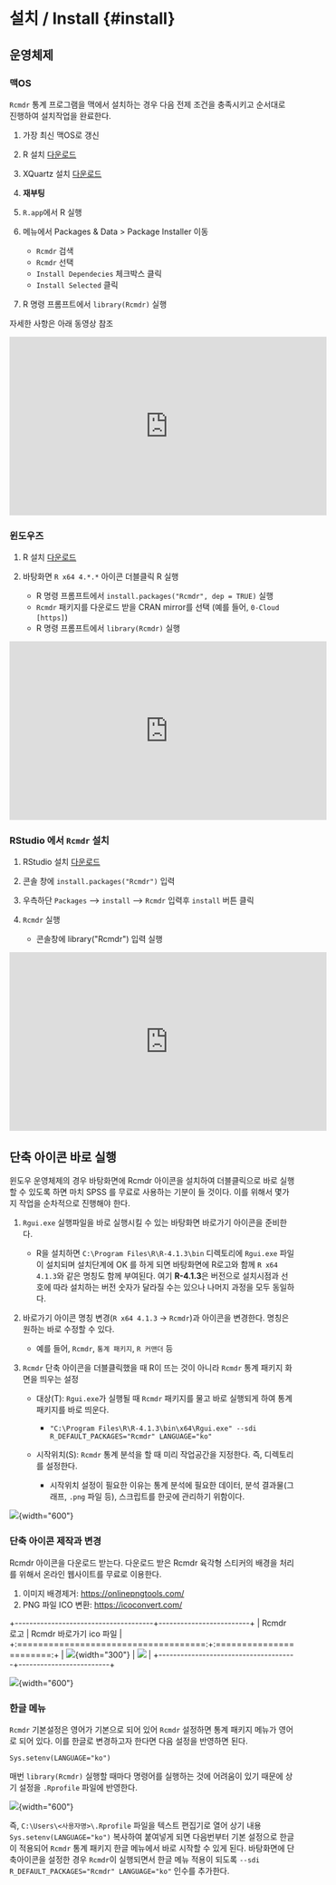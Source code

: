 # 설치 / Install {#install}

## 운영체제

### 맥OS

`Rcmdr` 통계 프로그램을 맥에서 설치하는 경우 다음 전제 조건을 충족시키고 순서대로 진행하여 설치작업을 완료한다.

1.  가장 최신 맥OS로 갱신

2.  R 설치 [다운로드](https://www.r-project.org/)

3.  XQuartz 설치 [다운로드](https://www.xquartz.org/)

4.  **재부팅**

5.  `R.app`에서 R 실행

6.  메뉴에서 Packages & Data > Package Installer 이동

    -   `Rcmdr` 검색
    -   `Rcmdr` 선택
    -   `Install Dependecies` 체크박스 클릭
    -   `Install Selected` 클릭

7.  R 명령 프롬프트에서 `library(Rcmdr)` 실행

자세한 사항은 아래 동영상 참조

<iframe width="560" height="315" src="https://www.youtube.com/embed/iapfZ7QSRSA" title="YouTube video player" frameborder="0" allow="accelerometer; autoplay; clipboard-write; encrypted-media; gyroscope; picture-in-picture" allowfullscreen>

</iframe>

### 윈도우즈

1.  R 설치 [다운로드](https://www.r-project.org/)

2.  바탕화면 `R x64 4.*.*` 아이콘 더블클릭 R 실행

    -   R 명령 프롬프트에서 `install.packages("Rcmdr", dep = TRUE)` 실행
    -   `Rcmdr` 패키지를 다운로드 받을 CRAN mirror를 선택 (예를 들어, `0-Cloud [https]`)
    -   R 명령 프롬프트에서 `library(Rcmdr)` 실행

<iframe width="560" height="315" src="https://www.youtube.com/embed/p6hl3jFdjio" title="YouTube video player" frameborder="0" allow="accelerometer; autoplay; clipboard-write; encrypted-media; gyroscope; picture-in-picture" allowfullscreen>

</iframe>

### RStudio 에서 `Rcmdr` 설치

1.  RStudio 설치 [다운로드](https://www.rstudio.com/products/rstudio/download/)

2.  콘솔 창에 `install.packages("Rcmdr")` 입력

3.  우측하단 `Packages` --> `install` --> `Rcmdr` 입력후 `install` 버튼 클릭

4.  `Rcmdr` 실행

    -   콘솔창에 library("Rcmdr") 입력 실행

<iframe width="560" height="315" src="https://www.youtube.com/embed/aXUyG140v48" title="YouTube video player" frameborder="0" allow="accelerometer; autoplay; clipboard-write; encrypted-media; gyroscope; picture-in-picture" allowfullscreen>

</iframe>

## 단축 아이콘 바로 실행

윈도우 운영체제의 경우 바탕화면에 Rcmdr 아이콘을 설치하여 더블클릭으로 바로 실행할 수 있도록 하면 마치 SPSS 를 무료로 사용하는 기분이 들 것이다. 이를 위해서 몇가지 작업을 순차적으로 진행해야 한다.

1.  `Rgui.exe` 실행파일을 바로 실행시킬 수 있는 바탕화면 바로가기 아이콘을 준비한다.

    -   R을 설치하면 `C:\Program Files\R\R-4.1.3\bin` 디렉토리에 `Rgui.exe` 파일이 설치되며 설치단계에 OK 를 하게 되면 바탕화면에 R로고와 함께 `R x64 4.1.3`와 같은 명칭도 함께 부여된다. 여기 **R-4.1.3**은 버전으로 설치시점과 선호에 따라 설치하는 버전 숫자가 달라질 수는 있으나 나머지 과정을 모두 동일하다.

2.  바로가기 아이콘 명칭 변경(`R x64 4.1.3` → `Rcmdr`)과 아이콘을 변경한다. 명칭은 원하는 바로 수정할 수 있다.

    -   예를 들어, `Rcmdr`, `통계 패키지`, `R 커맨더` 등

3.  `Rcmdr` 단축 아이콘을 더블클릭했을 때 R이 뜨는 것이 아니라 `Rcmdr` 통계 패키지 화면을 띄우는 설정

    -   대상(T): `Rgui.exe`가 실행될 때 `Rcmdr` 패키지를 물고 바로 실행되게 하여 통계 패키지를 바로 띄운다.

        -   `"C:\Program Files\R\R-4.1.3\bin\x64\Rgui.exe" --sdi R_DEFAULT_PACKAGES="Rcmdr" LANGUAGE="ko"`

    -   시작위치(S): `Rcmdr` 통계 분석을 할 때 미리 작업공간을 지정한다. 즉, 디렉토리를 설정한다.

        -   시작위치 설정이 필요한 이유는 통계 분석에 필요한 데이터, 분석 결과물(그래프, `.png` 파일 등), 스크립트를 한곳에 관리하기 위함이다.

![](fig/Rcmdr-shortcut-setting.png){width="600"}

### 단축 아이콘 제작과 변경

Rcmdr 아이콘을 다운로드 받는다. 다운로드 받은 Rcmdr 육각형 스티커의 배경을 처리를 위해서 온라인 웹사이트를 무료로 이용한다.

1.  이미지 배경제거: <https://onlinepngtools.com/>
2.  PNG 파일 ICO 변환: <https://icoconvert.com/>

+--------------------------------------+-------------------------+
| Rcmdr 로고                           | Rcmdr 바로가기 ico 파일 |
+:====================================:+:=======================:+
| ![](fig/Rcmdr-logo.png){width="300"} | ![](fig/rcmdr_logo.ico) |
+--------------------------------------+-------------------------+

![](fig/rcmdr-shortcut-icon.png){width="600"}

### 한글 메뉴

`Rcmdr` 기본설정은 영어가 기본으로 되어 있어 `Rcmdr` 설정하면 통계 패키지 메뉴가 영어로 되어 있다. 이를 한글로 변경하고자 한다면 다음 설정을 반영하면 된다.

`Sys.setenv(LANGUAGE="ko")`

매번 `library(Rcmdr)` 실행할 때마다 명령어를 실행하는 것에 어려움이 있기 때문에 상기 설정을 `.Rprofile` 파일에 반영한다.

![](fig/Rcmdr-kor-menu.png){width="600"}

즉, `C:\Users\<사용자명>\.Rprofile` 파일을 텍스트 편집기로 열어 상기 내용 `Sys.setenv(LANGUAGE="ko")` 복사하여 붙여넣게 되면 다음번부터 기본 설정으로 한글이 적용되어 `Rcmdr` 통계 패키지 한글 메뉴에서 바로 시작할 수 있게 된다. 바탕화면에 단축아이콘을 설정한 경우 `Rcmdr`이 실행되면서 한글 메뉴 적용이 되도록 `--sdi R_DEFAULT_PACKAGES="Rcmdr" LANGUAGE="ko"` 인수를 추가한다.
